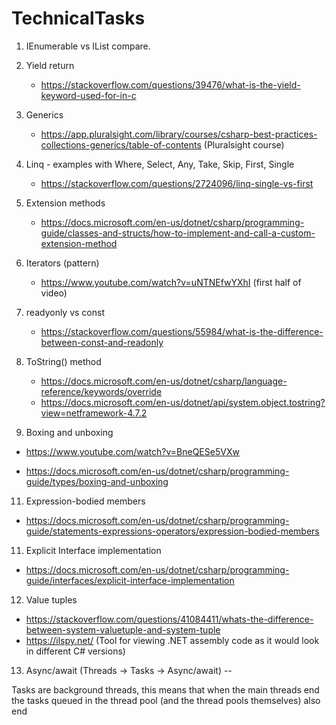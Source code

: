 # TechnicalTasks

 

1. IEnumerable vs IList compare. 
      
2. Yield return 
    - https://stackoverflow.com/questions/39476/what-is-the-yield-keyword-used-for-in-c
3. Generics 
   - https://app.pluralsight.com/library/courses/csharp-best-practices-collections-generics/table-of-contents (Pluralsight course)
4. Linq - examples with Where, Select, Any, Take, Skip, First, Single 
    - https://stackoverflow.com/questions/2724096/linq-single-vs-first
5. Extension methods 
    - https://docs.microsoft.com/en-us/dotnet/csharp/programming-guide/classes-and-structs/how-to-implement-and-call-a-custom-extension-method
6. Iterators (pattern) 
   - https://www.youtube.com/watch?v=uNTNEfwYXhI (first half of video)
7. readyonly vs const
    - https://stackoverflow.com/questions/55984/what-is-the-difference-between-const-and-readonly
    
8. ToString() method
      - https://docs.microsoft.com/en-us/dotnet/csharp/language-reference/keywords/override
      - https://docs.microsoft.com/en-us/dotnet/api/system.object.tostring?view=netframework-4.7.2
9.  Boxing and unboxing
   - https://www.youtube.com/watch?v=BneQESe5VXw
   
   - https://docs.microsoft.com/en-us/dotnet/csharp/programming-guide/types/boxing-and-unboxing

11. Expression-bodied members
   -  https://docs.microsoft.com/en-us/dotnet/csharp/programming-guide/statements-expressions-operators/expression-bodied-members

11. Explicit Interface implementation
   - https://docs.microsoft.com/en-us/dotnet/csharp/programming-guide/interfaces/explicit-interface-implementation
  
12. Value tuples
   - https://stackoverflow.com/questions/41084411/whats-the-difference-between-system-valuetuple-and-system-tuple
   - https://ilspy.net/ (Tool for viewing .NET assembly code as it would look in different C# versions)

13. Async/await
   (Threads -> Tasks -> Async/await)
   -- 



Tasks are background threads, this means that when the main threads end the tasks queued in the thread pool (and the thread pools themselves) also end
